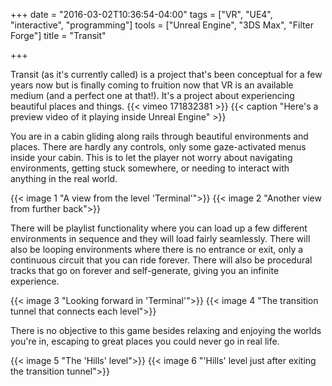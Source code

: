 +++
date = "2016-03-02T10:36:54-04:00"
tags = ["VR", "UE4", "interactive", "programming"]
tools = ["Unreal Engine", "3DS Max", "Filter Forge"]
title = "Transit"

+++

Transit (as it's currently called) is a project that's been conceptual for a few years now but is finally coming to fruition now that VR is an available medium (and a perfect one at that!). It's a project about experiencing beautiful places and things.
{{< vimeo 171832381 >}}
{{< caption "Here's a preview video of it playing inside Unreal Engine" >}}

You are in a cabin gliding along rails through beautiful environments and places. There are hardly any controls, only some gaze-activated menus inside your cabin. This is to let the player not worry about navigating environments, getting stuck somewhere, or needing to interact with anything in the real world.

{{< image 1 "A view from the level 'Terminal'">}}
{{< image 2 "Another view from further back">}}

There will be playlist functionality where you can load up a few different environments in sequence and they will load fairly seamlessly. There will also be looping environments where there is no entrance or exit, only a continuous circuit that you can ride forever. There will also be procedural tracks that go on forever and self-generate, giving you an infinite experience.

{{< image 3 "Looking forward in 'Terminal'">}}
{{< image 4 "The transition tunnel that connects each level">}}

There is no objective to this game besides relaxing and enjoying the worlds you're in, escaping to great places you could never go in real life.

{{< image 5 "The 'Hills' level">}}
{{< image 6 "'Hills' level just after exiting the transition tunnel">}}
